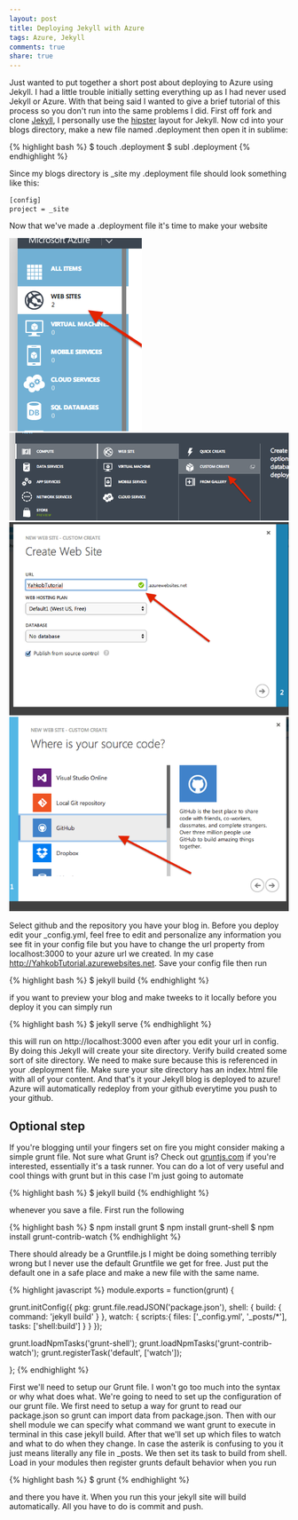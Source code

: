 ```yaml
---
layout: post
title: Deploying Jekyll with Azure
tags: Azure, Jekyll
comments: true
share: true
---
```

Just wanted to put together a short post about deploying to Azure using Jekyll. I had a little trouble initially setting everything up as I had never used Jekyll or Azure. With that being said I wanted to give a brief tutorial of this process so you don't run into the same problems I did. First off fork and clone <a href="https://github.com/jekyll/jekyll">Jekyll</a>, I personally use the <a href="https://github.com/mmistakes/hpstr-jekyll-theme">hipster</a> layout for Jekyll. Now cd into your blogs directory, make a new file named .deployment then open it in sublime:

{% highlight bash %}
$ touch .deployment
$ subl .deployment
{% endhighlight %}

 Since my blogs directory is _site my .deployment file should look something like this:

    [config]
    project = _site

Now that we've made a .deployment file it's time to make your website

<img src='/images/azureweb.png'>
<img src='/images/customcreate.png'>
<img src='/images/git.png'>
<img src='/images/postsource.png'>



Select github and the repository you have your blog in. Before you deploy edit your _config.yml, feel free to edit and personalize any information you see fit in your config file but you have to change the url property from localhost:3000 to your azure url we created. In my case http://YahkobTutorial.azurewebsites.net. Save your config file then run

{% highlight bash %}
$ jekyll build
{% endhighlight %}

if you want to preview your blog and make tweeks to it locally before you deploy it you can simply run

{% highlight bash %}
$ jekyll serve
{% endhighlight %}

this will run on http://localhost:3000 even after you edit your url in config. By doing this Jekyll will create your site directory. Verify build created some sort of site directory. We need to make sure because this is referenced in your .deployment file. Make sure your site directory has an index.html file with all of your content. And that's it your Jekyll blog is deployed to azure! Azure will automatically redeploy from your github everytime you push to your github.

<h2> Optional step</h2>
If you're blogging until your fingers set on fire you might consider making a simple grunt file. Not sure what Grunt is? Check out <a href="http://gruntjs.com/">gruntjs.com</a> if you're interested, essentially it's a task runner. You can do a lot of very useful and cool things with grunt but in this case I'm just going to automate

{% highlight bash %}
$ jekyll build
{% endhighlight %}

whenever you save a file. First run the following

{% highlight bash %}
$ npm install grunt
$ npm install grunt-shell
$ npm install grunt-contrib-watch
{% endhighlight %}

 There should already be a Gruntfile.js I might be doing something terribly wrong but I never use the default Gruntfile we get for free. Just put the default one in a safe place and make a new file with the same name.

{% highlight javascript %}
module.exports = function(grunt) {

  grunt.initConfig({
    pkg: grunt.file.readJSON('package.json'),
    shell: {
      build: {
        command: 'jekyll build'
      }
    },
    watch: {
      scripts:{
        files: ['_config.yml', '_posts/*'],
        tasks: ['shell:build']
      }
    }
});

grunt.loadNpmTasks('grunt-shell');
grunt.loadNpmTasks('grunt-contrib-watch');
grunt.registerTask('default', ['watch']);

};
{% endhighlight %}

  First we'll need to setup our Grunt file. I won't go too much into the syntax or why what does what. We're going to need to set up the configuration of our grunt file. We first need to setup a way for grunt to read our package.json so grunt can import data from package.json. Then with our shell module we can specify what command we want grunt to execute in terminal in this case jekyll build. After that we'll set up which files to watch and what to do when they change. In case the asterik is confusing to you it just means literally any file in _posts. We then set its task to build from shell. Load in your modules then register grunts default behavior when you run

{% highlight bash %}
$ grunt
{% endhighlight %}

and there you have it. When you run this your jekyll site will build automatically. All you have to do is commit and push.

